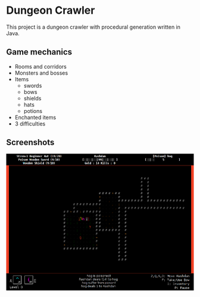 # Dungeon Crawler

This project is a dungeon crawler with procedural generation written in Java.


## Game mechanics

* Rooms and corridors
* Monsters and bosses
* Items
    - swords
    - bows
    - shields
    - hats
    - potions
* Enchanted items
* 3 difficulties

## Screenshots

![Screenshot](doc/09_ninthLook.png?raw=true)
